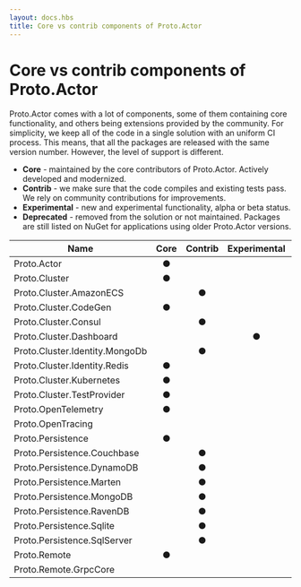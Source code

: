 ```yaml
---
layout: docs.hbs
title: Core vs contrib components of Proto.Actor
---
```


# Core vs contrib components of Proto.Actor

Proto.Actor comes with a lot of components, some of them containing core functionality, and others being extensions provided by the community. For simplicity, we keep all of the code in a single solution with an uniform CI process. This means, that all the packages are released with the same version number. However, the level of support is different.

* **Core** - maintained by the core contributors of Proto.Actor. Actively developed and modernized.
* **Contrib** - we make sure that the code compiles and existing tests pass. We rely on community contributions for improvements.
* **Experimental** - new and experimental functionality, alpha or beta status.
* **Deprecated** - removed from the solution or not maintained. Packages are still listed on NuGet for applications using older Proto.Actor versions.

| Name                           | Core | Contrib | Experimental | Deprecated |
|--------------------------------|:----:|:-------:|:------------:|:----------:|
| Proto.Actor                    |  ●   |         |              |            |
| Proto.Cluster                  |  ●   |         |              |            |
| Proto.Cluster.AmazonECS        |      |    ●    |              |            |
| Proto.Cluster.CodeGen          |  ●   |         |              |            |
| Proto.Cluster.Consul           |      |    ●    |              |            |
| Proto.Cluster.Dashboard        |      |         |      ●       |            |
| Proto.Cluster.Identity.MongoDb |      |    ●    |              |            |
| Proto.Cluster.Identity.Redis   |  ●   |         |              |            |
| Proto.Cluster.Kubernetes       |  ●   |         |              |            |
| Proto.Cluster.TestProvider     |  ●   |         |              |            |
| Proto.OpenTelemetry            |  ●   |         |              |            |
| Proto.OpenTracing              |      |         |              |     ●      |
| Proto.Persistence              |  ●   |         |              |            |
| Proto.Persistence.Couchbase    |      |    ●    |              |            |
| Proto.Persistence.DynamoDB     |      |    ●    |              |            |
| Proto.Persistence.Marten       |      |    ●    |              |            |
| Proto.Persistence.MongoDB      |      |    ●    |              |            |
| Proto.Persistence.RavenDB      |      |    ●    |              |            |
| Proto.Persistence.Sqlite       |      |    ●    |              |            |
| Proto.Persistence.SqlServer    |      |    ●    |              |            |
| Proto.Remote                   |  ●   |         |              |            |
| Proto.Remote.GrpcCore          |      |         |              |     ●      |
